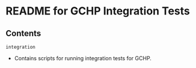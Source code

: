 # README for GCHP Integration Tests

## Contents

`integration`
- Contains scripts for running integration tests for GCHP.
